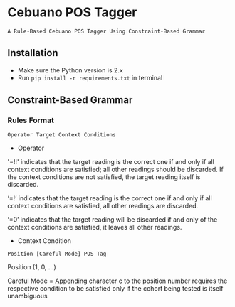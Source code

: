 # Cebuano POS Tagger

```
A Rule-Based Cebuano POS Tagger Using Constraint-Based Grammar
```

## Installation

* Make sure the Python version is 2.x
* Run `pip install -r requirements.txt` in terminal


## Constraint-Based Grammar

### Rules Format

```
Operator Target Context Conditions
```

* Operator

'=!!' indicates that the target reading is the correct one if and only if all context conditions are satisfied; all other readings should be discarded. If the context conditions are not satisfied, the target reading itself is discarded.

‘=!’ indicates that the target reading is the correct one if and only if all context conditions are satisfied, all other readings are discarded.

‘=0’ indicates that the target reading will be discarded if and only of the context conditions are satisfied, it leaves all other readings. 

* Context Condition

```
Position [Careful Mode] POS Tag
```
Position (1, 0, ...)

Careful Mode = Appending character c to the position number requires the respective condition to be satisfied only if the cohort being tested is itself unambiguous
